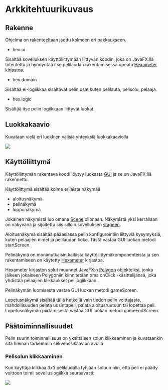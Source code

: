 # Arkkitehtuurikuvaus

## Rakenne

Ohjelma on rakenteeltaan jaettu kolmeen eri pakkaukseen.

* hex.ui

Sisältää sovelluksen käyttöliittymään liittyvän koodin, joka on JavaFX:llä toteutettu ja hyödyntää itse pelilaudan rakentamisessa upeata [Hexameter](https://github.com/Hexworks/hexameter) kirjastoa.

* hex.domain

Sisältää ei-logiikkaa sisältävät pelin osat kuten pelilauta, pelisolu, pelaaja.

* hex.logic

Sisältää itse pelin logiikkaan liittyvät luokat.

## Luokkakaavio

Kuvataan vielä eri luokkien välisiä yhteyksiä luokkakaaviolla

<img src="https://github.com/ikanher/otm-harjoitustyo/blob/master/dokumentointi/images/class-diagram-v4.png" />

## Käyttöliittymä

Käyttöliittymän rakentava koodi löytyy luokasta [GUI](https://github.com/ikanher/otm-harjoitustyo/blob/master/Hex/src/main/java/hex/ui/GUI.java) ja se on JavaFX:llä rakennettu.

Käyttölittymä sisältää kolme erilaista näkymää

* aloitusnäkymä
* pelinäkymä
* loppunäkymä

Jokainen näkymistä luo omana [Scene](https://github.com/mluukkai/OtmTodoApp/blob/master/dokumentaatio/arkkitehtuuri.md#sovelluslogiikka) olionaan. Näkymistä yksi kerrallaan on näkyvänä ja sijoitettu siis silloin sovelluksen [stageen](https://github.com/mluukkai/OtmTodoApp/blob/master/dokumentaatio/arkkitehtuuri.md#sovelluslogiikka).

Aloitusnäkymä sisältää pääasiassa pelin konfigurointiin liittyviä kysymyksiä, kuten pelaajien nimet ja pelilaudan koko. Tästä vastaa GUI luokan metodi startScreen.

Pelinäkymä on monimutkaisin kaikista käyttöliittymäkomponenteista ja sen rakentamiseen on käytetty [Hexameter](https://github.com/Hexworks/hexameter) kirjastoa.

Hexameter kirjaston solut muunnet JavaFX:n [Polygon](https://docs.oracle.com/javase/8/javafx/api/javafx/scene/shape/Polygon.html) objekteiksi, jonka jälkeen jokaiseen Polygoniin kiinnitetään oma onClick -käsittelijänsä, joka yhdistää pelaajien klikkaukset pelilogiikkaan.

Pelinäkymän luomisesta vastaa GUI luokan metodi gameScreen.

Lopetusnäkymä sisältää tällä hetkellä vain tiedon pelin voittajasta, mahdollisuuden pelata uusintapeli, palata aloitusruutuun tai lopettaa peli. Lopetusnäkymän piirtämisestä vastaa GUI luokan metodi gameEndScreen.

## Päätoiminnallisuudet

Pelin suurin toiminnallisuus on yksittäisen solun klikkaaminen ja kuvataankin sitä hieman tarkemmin sekvenssikaavion avulla

### Pelisolun klikkaaminen

Kun käyttäjä klikkaa _3x3_ pelilaudalla tyhjään soluun niin, että peli ei päädy voittoon toimii sovelluslogiikka seuraavasti:

<img src="https://github.com/ikanher/otm-harjoitustyo/blob/master/dokumentointi/images/click-on-cell-sequence-v3.png" />

